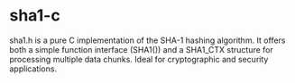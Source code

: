# sha1-c
sha1.h is a pure C implementation of the SHA-1 hashing algorithm. It offers both a simple function interface (SHA1()) and a SHA1_CTX structure for processing multiple data chunks. Ideal for cryptographic and security applications.
